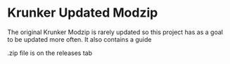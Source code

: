 # Krunker Updated Modzip

The original Krunker Modzip is rarely updated so this project has as a goal to be updated more often.
It also contains a guide

.zip file is on the releases tab
